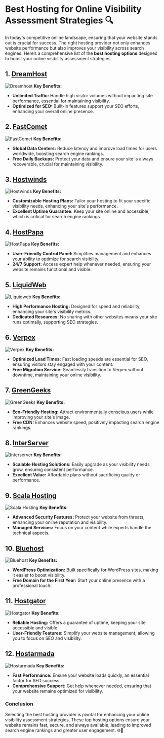 # Best Hosting for Online Visibility Assessment Strategies 🔍

In today's competitive online landscape, ensuring that your website stands out is crucial for success. The right hosting provider not only enhances website performance but also improves your visibility across search engines. Here’s a comprehensive list of the **best hosting options** designed to boost your online visibility assessment strategies.

## 1. [DreamHost](https://snipitx.com/dreamhost-jy)
![Dreamhost](https://i.imgur.com/rXIg8ip.jpeg "Dreamhost Hosting")
**Key Benefits:**
- **Unlimited Traffic:** Handle high visitor volumes without impacting site performance, essential for maintaining visibility.
- **Optimized for SEO:** Built-in features support your SEO efforts, enhancing your overall online presence.

## 2. [FastComet](https://snipitx.com/fastcomet-jy)
![FastComet](https://i.imgur.com/7qgXuWp.png "FastComet Hosting")
**Key Benefits:**
- **Global Data Centers:** Reduce latency and improve load times for users worldwide, boosting search engine rankings.
- **Free Daily Backups:** Protect your data and ensure your site is always recoverable, crucial for maintaining visibility.

## 3. [Hostwinds](https://snipitx.com/hostwinds-jy)
![Hostwinds](https://i.imgur.com/53aSNXx.jpeg "Hostwinds Hosting")
**Key Benefits:**
- **Customizable Hosting Plans:** Tailor your hosting to fit your specific visibility needs, enhancing your site's performance.
- **Excellent Uptime Guarantee:** Keep your site online and accessible, which is critical for search engine rankings.

## 4. [HostPapa](https://snipitx.com/hostpapa-jy)
![HostPapa](https://i.imgur.com/ouDTkvl.jpeg "HostPapa Hosting")
**Key Benefits:**
- **User-Friendly Control Panel:** Simplifies management and enhances your ability to optimize for search visibility.
- **24/7 Support:** Access expert help whenever needed, ensuring your website remains functional and visible.

## 5. [LiquidWeb](https://snipitx.com/liquidweb-jy)
![Liquidweb](https://i.imgur.com/4IvT9SC.jpeg "Liquidweb Hosting")
**Key Benefits:**
- **High Performance Hosting:** Designed for speed and reliability, enhancing your site's visibility metrics.
- **Dedicated Resources:** No sharing with other websites means your site runs optimally, supporting SEO strategies.

## 6. [Verpex](https://snipitx.com/verpex-jy)
![Verpex](https://i.imgur.com/6x5LhiS.jpeg "Verpex Hosting")
**Key Benefits:**
- **Optimized Load Times:** Fast loading speeds are essential for SEO, ensuring visitors stay engaged with your content.
- **Free Migration Service:** Seamlessly transition to Verpex without downtime, maintaining your online visibility.

## 7. [GreenGeeks](https://snipitx.com/greengeeks-jy)
![GreenGeeks](https://i.imgur.com/eEwuntu.jpg "GreenGeeks Hosting")
**Key Benefits:**
- **Eco-Friendly Hosting:** Attract environmentally conscious users while improving your site's image.
- **Free CDN:** Enhances website speed, positively impacting search engine rankings.

## 8. [InterServer](https://snipitx.com/interserver-jy)
![Interserver](https://i.imgur.com/OM5dOEW.jpeg "Interserver Hosting")
**Key Benefits:**
- **Scalable Hosting Solutions:** Easily upgrade as your visibility needs grow, ensuring consistent performance.
- **Excellent Value:** Affordable plans without sacrificing quality or performance.

## 9. [Scala Hosting](https://snipitx.com/scala-jy)
![Scala Hosting](https://i.imgur.com/uJ5JIK3.png "Scala Web Hosting")
**Key Benefits:**
- **Advanced Security Features:** Protect your website from threats, enhancing your online reputation and visibility.
- **Managed Services:** Focus on your content while experts handle the technical aspects.

## 10. [Bluehost](https://snipitx.com/bluehost-jy)
![Bluehost](https://i.imgur.com/PasFF9E.jpeg "Bluehost Hosting")
**Key Benefits:**
- **WordPress Optimization:** Built specifically for WordPress sites, making it easier to boost visibility.
- **Free Domain for the First Year:** Start your online presence with a professional touch.

## 11. [Hostgator](https://snipitx.com/hostgator-jy)
![Hostgator](https://i.imgur.com/BcVkH57.jpeg "Hostgator Hosting")
**Key Benefits:**
- **Reliable Hosting:** Offers a guarantee of uptime, keeping your site accessible and visible.
- **User-Friendly Features:** Simplify your website management, allowing you to focus on SEO and visibility.

## 12. [Hostarmada](https://snipitx.com/hostarmada-jy)
![Hostarmada](https://i.imgur.com/KFbdf3o.jpeg "Hostarmada Hosting")
**Key Benefits:**
- **Fast Performance:** Ensure your website loads quickly, an essential factor for SEO success.
- **Comprehensive Support:** Get help whenever needed, ensuring that your website remains optimized for visibility.

### Conclusion
Selecting the best hosting provider is pivotal for enhancing your online visibility assessment strategies. These top hosting options ensure your website remains fast, secure, and always available, leading to improved search engine rankings and greater user engagement. 🌐🚀

